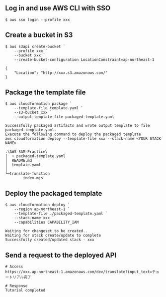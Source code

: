 ## Log in and use AWS CLI with SSO

```shell
$ aws sso login --profile xxx
```

## Create a bucket in S3

```shell:powershell
$ aws s3api create-bucket `
    --profile xxx `
    --bucket xxx `
    --create-bucket-configuration LocationConstraint=ap-northeast-1

{
    "Location": "http://xxx.s3.amazonaws.com/"
}
```

## Package the template file

```shell:powershell
$ aws cloudformation package `
    --template-file template.yaml `
    --s3-bucket xxx `
    --output-template-file packaged-template.yaml

Successfully packaged artifacts and wrote output template to file packaged-template.yaml.
Execute the following command to deploy the packaged template
aws cloudformation deploy --template-file xxx --stack-name <YOUR STACK NAME>
```

```
.\AWS-SAM-Practice\
│  + packaged-template.yaml
│  README.md
│  template.yaml
│
└─translate-function
        index.mjs
```

## Deploy the packaged template

```shell:powershell
$ aws cloudformation deploy `
    --region ap-northeast-1 `
    --template-file ./packaged-template.yaml `
    --stack-name xxx `
    --capabilities CAPABILITY_IAM

Waiting for changeset to be created..
Waiting for stack create/update to complete
Successfully created/updated stack - xxx
```

## Send a request to the deployed API

```shell
# Access
https://xxx.ap-northeast-1.amazonaws.com/dev/translate?input_text=チュートリアル完了

# Response
Tutorial completed
```
